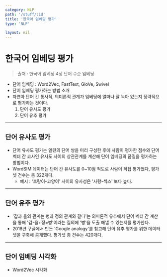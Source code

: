 ```yaml
---
category: NLP
path: '/stuff/:id'
title: '한국어 임베딩 평가'
type: 'NLP'

layout: nil
---
```


# 한국어 임베딩 평가
> 출처 : 한국어 임베딩 4장 단어 수준 임베딩

- 단어 임베딩 : Word2Vec, FastText, GloVe, Swivel
- 단어 임베딩 평가하는 방법 소개
- 자연아 단어 간 통사적, 의미론적 관계가 임베딩에 얼마나 잘 녹아 있는지 정략적으로 평가하는 것이다.
  1. 단어 유사도 평가
  2. 단어 유추 평가

***

## 단어 유사도 평가

- 단어 유사도 평가는 일련의 단어 쌍을 미리 구성한 후에 사람이 평가한 점수와 단어 벡터 간 코사인 유사도 사이의 상관관계를 계산해 단어 임베딩의 품질을 평가하는 방법이다.
- WordSIM 데이터는 단어 간 유사도를 0~10점 척도로 사람이 직접 평가했다, 평가셋 건수는 총 322개다.
  - 예시 : '호랑이-고양이' 사이의 유사성은 '사랑-섹스' 보다 높다.

***

## 단어 유추 평가

- '갑과 을의 관계는 병과 정의 관계와 같다'는 의미론적 유추에서 단어 벡터 간 계산을 통해 '갑-을+정=병'이라는 질의에 '병'을 도출 해낼 수 있는지를 평가한다.
- 2018년 구글에서 만든 'Google analogy'를 참고해 단어 유추 평가를 위한 데이터 셋을 구축해 공개했다. 평가셋 총 건수는 420개다.

***

## 단어 임베딩 시각화

- Word2Vec 시각화
